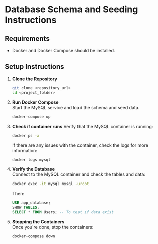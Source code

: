 # Database Schema and Seeding Instructions

## Requirements

- Docker and Docker Compose should be installed.

## Setup Instructions

1. **Clone the Repository**

   ```bash
   git clone <repository_url>
   cd <project_folder>
   ```

2. **Run Docker Compose**  
   Start the MySQL service and load the schema and seed data.

   ```bash
   docker-compose up
   ```

3. **Check if container runs**
   Verify that the MySQL container is running:

   ```bash
   docker ps -a
   ```

   If there are any issues with the container, check the logs for more information:

   ```
   docker logs mysql
   ```

4. **Verify the Database**  
   Connect to the MySQL container and check the tables and data:

   ```bash
   docker exec -it mysql mysql -uroot
   ```

   Then:

   ```sql
   USE app_database;
   SHOW TABLES;
   SELECT * FROM Users; -- To test if data exist
   ```

5. **Stopping the Containers**  
   Once you're done, stop the containers:
   ```bash
   docker-compose down
   ```

<!-- check push -->
